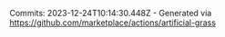 Commits: 2023-12-24T10:14:30.448Z - Generated via https://github.com/marketplace/actions/artificial-grass
<br>
